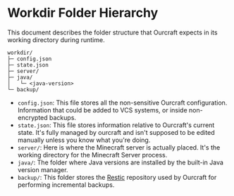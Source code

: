 # Workdir Folder Hierarchy

This document describes the folder structure that Ourcraft expects in its
working directory during runtime.

```
workdir/
├─ config.json
├─ state.json
├─ server/
├─ java/
│   └─ <java-version>
└─ backup/
```

- `config.json`: This file stores all the non-sensitive Ourcraft
configuration. Information that could be added to VCS systems, or inside
non-encrypted backups.
- `state.json`: This file stores information relative to Ourcraft's current
state. It's fully managed by ourcraft and isn't supposed to be edited manually
unless you know what you're doing.
- `server/`: Here is where the Minecraft server is actually placed. It's the
working directory for the Minecraft Server process.
- `java/`: The folder where Java versions are installed by the built-in Java
version manager.
- `backup/`: This folder stores the [Restic](https://restic.net/) repository
used by Ourcraft for performing incremental backups.

